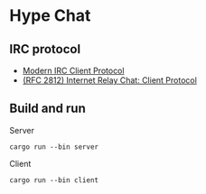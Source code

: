# Hype Chat


## IRC protocol

- [Modern IRC Client Protocol](https://modern.ircdocs.horse/index.html)
- [(RFC 2812) Internet Relay Chat: Client Protocol](https://www.rfc-editor.org/rfc/rfc2812)


## Build and run

Server

```
cargo run --bin server
```

Client

```
cargo run --bin client
```
